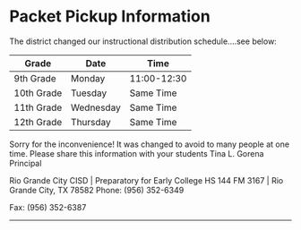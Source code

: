 # Packet Pickup Information

The district changed our instructional distribution schedule....see below:

|Grade | Date | Time |
|-|-|-|
| 9th Grade    |   Monday  |  11:00-12:30 |
| 10th Grade  | Tuesday    | Same Time |
| 11th Grade  | Wednesday  |  Same Time |
| 12th Grade  | Thursday   |  Same Time |

Sorry for the inconvenience!  It was changed to avoid to many people at one time.  Please share this information with your students
Tina L. Gorena
Principal

Rio Grande City CISD | Preparatory for Early College HS
144 FM 3167 |  Rio Grande City, TX 78582
Phone: (956) 352-6349

Fax: (956) 352-6387

---
